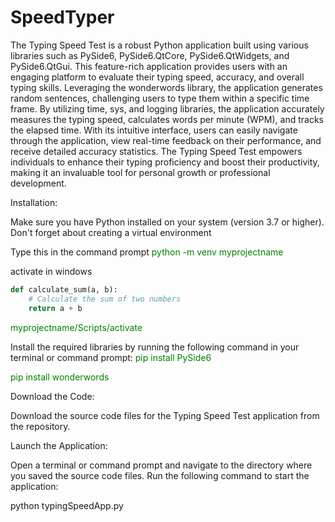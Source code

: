 # SpeedTyper

The Typing Speed Test is a robust Python application built using various libraries such as PySide6, PySide6.QtCore, PySide6.QtWidgets, and PySide6.QtGui. This feature-rich application provides users with an engaging platform to evaluate their typing speed, accuracy, and overall typing skills. Leveraging the wonderwords library, the application generates random sentences, challenging users to type them within a specific time frame. By utilizing time, sys, and logging libraries, the application accurately measures the typing speed, calculates words per minute (WPM), and tracks the elapsed time. With its intuitive interface, users can easily navigate through the application, view real-time feedback on their performance, and receive detailed accuracy statistics. The Typing Speed Test empowers individuals to enhance their typing proficiency and boost their productivity, making it an invaluable tool for personal growth or professional development.



Installation:

Make sure you have Python installed on your system (version 3.7 or higher).
Don't forget about creating a virtual environment

Type this in the command prompt 
<span style="color: green;">python -m venv myprojectname</span>

activate in windows 


```python
def calculate_sum(a, b):
    # Calculate the sum of two numbers
    return a + b

```

<span style="color: green;">myprojectname/Scripts/activate</span>


Install the required libraries by running the following command in your terminal or command prompt:
<span style="color: green;">pip install PySide6</span>

<span style="color: green;">pip install wonderwords</span>

Download the Code:

Download the source code files for the Typing Speed Test application from the repository.


Launch the Application:

Open a terminal or command prompt and navigate to the directory where you saved the source code files.
Run the following command to start the application:

python typingSpeedApp.py

